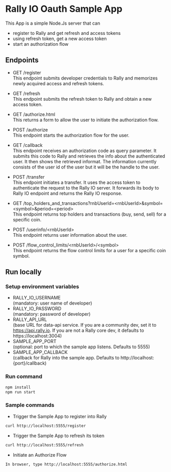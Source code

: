 # Rally IO Oauth Sample App


This App is a simple Node.Js server that can

* register to Rally and get refresh and access tokens
* using refresh token, get a new access token
* start an authorization flow

## Endpoints

* GET /register\
This endpoint submits developer credentials to Rally and memorizes 
newly acquired access and refresh tokens.

* GET /refresh \
This endpoint submits the refresh token to Rally and obtain a new
access token.

* GET /authorize.html\
This returns a form to allow the user to initiate the authorization
flow.

* POST /authorize\
This endpoint starts the authorization flow for the user.

* GET /callback\
This endpoint receives an authorization code as query parameter. It
submits this code to Rally and retrieves the info about the
authenticated user.  It then shows the retrieved informat.  The
information currently consists of the user id of the user but it will
be the handle to the user.

* POST /transfer\
This endpoint initiates a transfer.  It uses the access token to authenticate the request to the Rally IO server.  It forwards its body to Rally IO endpoint and returns the Rally IO response.

* GET /top_holders_and_transactions?rnbUserId=&lt;rnbUserId&gt;&symbol=&lt;symbol&gt;&period=&lt;period&gt;\
This endpoint returns top holders and transactions (buy, send, sell) for a specific coin.

* POST /userinfo/&lt;rnbUserId&gt;\
This endpoint returns user information about the user.

* POST /flow_control_limits/&lt;rnbUserId&gt;/&lt;symbol&gt;\
This endpoint returns the flow control limits for a user for a specific coin symbol.

## Run locally

### Setup environment variables

* RALLY_IO_USERNAME\
(mandatory: user name of developer)
* RALLY_IO_PASSWORD\
(mandatory: password of developer)
* RALLY_API_URL\
(base URL for data-api service. 
If you are a community dev, set it to https://api.rally.io. If you are not a Rally core dev, it defaults to https://localhost:3004)
* SAMPLE_APP_PORT\
(optional: port to which the sample app listens. Defaults to 5555)
* SAMPLE_APP_CALLBACK\
(callback for Rally into the sample app. Defaults to
http://localhost:{port}/callback)


### Run command
```bash
npm install
npm run start
```
### Sample commands

* Trigger the Sample App to register into Rally
```bash
curl http://localhost:5555/register
```
* Trigger the Sample App to refresh its token
```bash
curl http://localhost:5555/refresh
```
* Initiate an Authorize Flow
```bash
In browser, type http://localhost:5555/authorize.html
```
